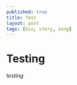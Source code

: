 ```yaml
---
published: true
title: Test
layout: post
tags: [bio, story, song]
---
```

# Testing

*testing*

